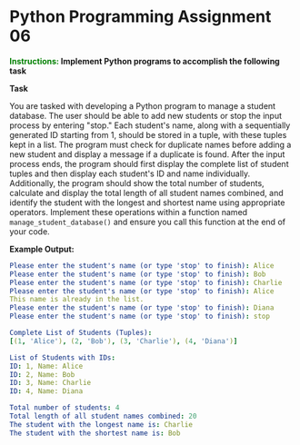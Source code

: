 # Python Programming Assignment 06

**<span style="color: green; font-weight: bold;">Instructions:</span> Implement Python programs to accomplish the following task**

**Task**

You are tasked with developing a Python program to manage a student database. The user should be able to add new students or stop the input process by entering "stop." Each student's name, along with a sequentially generated ID starting from 1, should be stored in a tuple, with these tuples kept in a list. The program must check for duplicate names before adding a new student and display a message if a duplicate is found. After the input process ends, the program should first display the complete list of student tuples and then display each student's ID and name individually. Additionally, the program should show the total number of students, calculate and display the total length of all student names combined, and identify the student with the longest and shortest name using appropriate operators. Implement these operations within a function named `manage_student_database()` and ensure you call this function at the end of your code.

**Example Output:**

```yaml
Please enter the student's name (or type 'stop' to finish): Alice
Please enter the student's name (or type 'stop' to finish): Bob
Please enter the student's name (or type 'stop' to finish): Charlie
Please enter the student's name (or type 'stop' to finish): Alice
This name is already in the list.
Please enter the student's name (or type 'stop' to finish): Diana
Please enter the student's name (or type 'stop' to finish): stop

Complete List of Students (Tuples):
[(1, 'Alice'), (2, 'Bob'), (3, 'Charlie'), (4, 'Diana')]

List of Students with IDs:
ID: 1, Name: Alice
ID: 2, Name: Bob
ID: 3, Name: Charlie
ID: 4, Name: Diana

Total number of students: 4
Total length of all student names combined: 20
The student with the longest name is: Charlie
The student with the shortest name is: Bob
